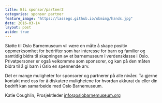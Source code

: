 ```yaml
---
title: Bli sponsor/partner2
categories: sponsor partner
feature_image: "https://lassegs.github.io/obmimg/hands.jpg"
date: 2016-03-14
layout: post
aside: true
---
```



Støtte til Oslo Barnemuseum vil være en måte å skape positiv oppmerksomhet for bedrifter som har interesse for barn og familier og samtidig bidra til skapningen av et barnemuseum i verdensklasse i Oslo. Privatpersoner er også velkommne som sponsorer, og kan på den måten bidra til å gi barn i Oslo en spennende arv.

Det er mange muligheter for sponsorer og partnerer på alle nivåer. Ta gjerne kontakt med oss for å diskutere mulighetene for hvordan akkurat du eller din bedrift kan samarbeide med Oslo Barnemuseum.

Katie Coughlin, Prosjektleder [info@oslobarnemuseum.org](mailto:info@oslobarnemuseum.org)
